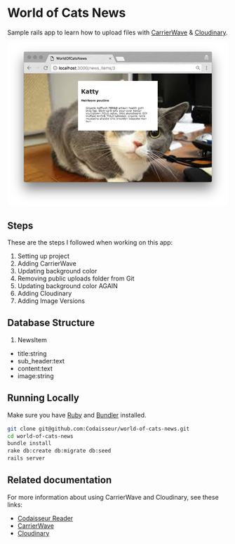 # World of Cats News

Sample rails app to learn how to upload files with [CarrierWave](https://github.com/carrierwaveuploader/carrierwave) & [Cloudinary](http://cloudinary.com/).

[![](https://github.com/Codaisseur/world-of-cats-news/blob/master/app/assets/images/screenshot.png?raw=true)](https://github.com/Codaisseur/world-of-cats-news/blob/master/app/assets/images/screenshot.png?raw=true)

## Steps

These are the steps I followed when working on this app:

1. Setting up project
2. Adding CarrierWave
3. Updating background color
4. Removing public uploads folder from Git
5. Updating background color AGAIN
6. Adding Cloudinary
7. Adding Image Versions

## Database Structure

1. NewsItem

  * title:string
  * sub_header:text
  * content:text
  * image:string

## Running Locally

Make sure you have [Ruby](https://www.ruby-lang.org/en/) and [Bundler](http://bundler.io/) installed.

```bash
git clone git@github.com:Codaisseur/world-of-cats-news.git
cd world-of-cats-news
bundle install
rake db:create db:migrate db:seed
rails server
```

## Related documentation

For more information about using CarrierWave and Cloudinary, see these links:

* [Codaisseur Reader](https://read.codaisseur.com/topics/day-12-file-uploads-with-carrierwave/articles/file-uploads-with-carrierwave-cloudinary)
* [CarrierWave](https://github.com/carrierwaveuploader/carrierwave)
* [Cloudinary](http://cloudinary.com/documentation/rails_integration#getting_started_guide)
